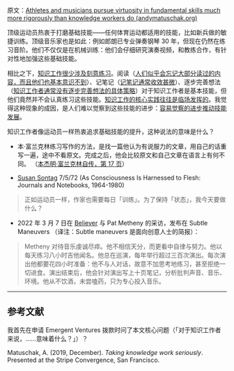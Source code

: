 原文：[Athletes and musicians pursue virtuosity in fundamental skills much more rigorously than knowledge workers do (andymatuschak.org)](https://notes.andymatuschak.org/z4qhD8UwNAmJDdJUC36BUGp5PEUfgfzZXvkhB)

顶级运动员热衷于打磨基础技能——任何体育运动都适用的技能，比如新兵做的敏捷训练。顶级音乐家也是如此：例如郎朗已专业弹奏钢琴 30 年，但现在仍然在练习音阶。他们不仅仅是在机械训练：他们会仔细研究演奏视频，和教练合作，有针对性地加强这些基础技能。

相比之下，[知识工作很少涉及刻意练习](https://notes.andymatuschak.org/z5BMvN7tZr8wxZdfFHgjvV9Em5HzXPCboardR)。阅读（[人们似乎会忘记大部分读过的内容，而且他们也基本意识不到](https://notes.andymatuschak.org/z3d6dFhTA5zTmykZ3zh4Y2vCw3aVbUxRiQQcc)）、记笔记（[记笔记通常收效甚微](https://notes.andymatuschak.org/z8V2q398qu89vdJ73N2BEYCgevMqux3yxQUAC)）、逐步完善想法（[知识工作者通常没有逐步完善想法的具体策略](https://notes.andymatuschak.org/z2A9r2zcddVXfxjevj5Nzayhwxr9VuycjxYdz)）对于知识工作者是基本技能，但他们竟然并不会认真练习这些技能。[知识工作的核心实践往往是临场发挥的](https://notes.andymatuschak.org/z7z6uFero1JXyANDsq7P4RzeUemPWrHD7Ejmn)。我觉得这种现象的成因，是人们难以觉察到这些技能的进步：[容易觉察的进步推动技能发展](https://notes.andymatuschak.org/z3TLgRqbKq1iQvYNvxenccLPZUuJNB329uwGw)。

知识工作者像运动员一样热衷追求基础技能的提升，这种说法的意味是什么？

- 本·富兰克林练习写作的方法，是找一篇他认为有说服力的文章，用自己的话重写一遍，途中不看原文。完成之后，他会比较原文和自己文章在语言上有何不同。 （[本杰明·富兰克林自传，第 17 页](https://www.gutenberg.org/files/148/148-h/148-h.htm)）

- [Susan Sontag](https://notes.andymatuschak.org/z37xs8Tw2m5gyeeBEYbxY6kkYQXq2PYfjxaam) 7/5/72 (As Consciousness Is Harnessed to Flesh: Journals and Notebooks, 1964-1980)

> 正如运动员一样，作家也需要每日「训练」。为了保持「状态」，我今天要做什么？

- 2022 年 3 月 7 日在 [Believer](https://believermag.com/an-interview-with-pat-metheny/) 与 Pat Metheny 的采访，发布在 Subtle Maneuvers （译注：Subtle maneuvers 是面向创意人士的简报）：

> Metheny 对待音乐虔诚尽瘁。他不相信天分，而更看中自律与努力。他以每天练习八小时吉他闻名。他总在巡演，每年举行超过三百次演出。每次演出他都要花四小时准备：他不与人对话，故意不加思考地练习，甚至拒绝一切进食。演出结束后，他会针对演出写上十页笔记，分析批判声音、音乐、环境。他从不饮酒，未尝嗑药，只为专心投入音乐。

------

## 参考文献

我首先在申请 Emergent Ventures 拨款时问了本文核心问题（「对于知识工作者来说，……意味着什么？」）？

Matuschak, A. (2019, December). *Taking knowledge work seriously*. Presented at the Stripe Convergence, San Francisco.